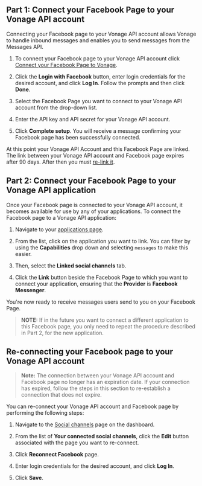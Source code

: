 ## Part 1: Connect your Facebook Page to your Vonage API account

Connecting your Facebook page to your Vonage API account allows Vonage to handle inbound messages and enables you to send messages from the Messages API.

1. To connect your Facebook page to your Vonage API account click [Connect your Facebook Page to Vonage](https://dashboard.nexmo.com/messages/social-channels).

2. Click the **Login with Facebook** button, enter login credentials for the desired account, and click **Log In**. Follow the prompts and then click **Done**.

3. Select the Facebook Page you want to connect to your Vonage API account from the drop-down list.

4. Enter the API key and API secret for your Vonage API account.

5. Click **Complete setup**. You will receive a message confirming your Facebook page has been successfully connected.

At this point your Vonage API Account and this Facebook Page are linked. The link between your Vonage API account and Facebook page expires after 90 days. After then you must [re-link it](#re-linking-your-facebook-page-to-your-nexmo-account).

## Part 2: Connect your Facebook Page to your Vonage API application

Once your Facebook page is connected to your Vonage API account, it becomes available for use by any of your applications. To connect the Facebook page to a Vonage API application:

1. Navigate to your [applications page](https://dashboard.nexmo.com/applications).

2. From the list, click on the application you want to link. You can filter by using the **Capabilities** drop down and selecting `messages` to make this easier.

3. Then, select the **Linked social channels** tab.

4. Click the **Link** button beside the Facebook Page to which you want to connect your application, ensuring that the **Provider** is **Facebook Messenger**.

You're now ready to receive messages users send to you on your Facebook Page.

> **NOTE:** If in the future you want to connect a different application to this Facebook page, you only need to repeat the procedure described in Part 2, for the new application.

## Re-connecting your Facebook page to your Vonage API account

> **Note:** The connection between your Vonage API account and Facebook page no longer has an expiration date. If your connection has expired, follow the steps in this section to re-establish a connection that does not expire.

You can re-connect your Vonage API account and Facebook page by performing the following steps:

1. Navigate to the [Social channels](https://dashboard.nexmo.com/messages/social-channels) page on the dashboard.

2. From the list of **Your connected social channels**, click the **Edit** button associated with the page you want to re-connect.

3. Click **Reconnect Facebook** page.

4. Enter login credentials for the desired account, and click **Log In**.

5. Click **Save**.
